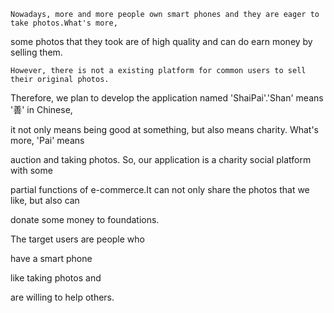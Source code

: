    
    Nowadays, more and more people own smart phones and they are eager to take photos.What's more, 
    
some photos that they took are of high quality and can do earn money by selling them. 


    However, there is not a existing platform for common users to sell their original photos.
    
Therefore, we plan to develop the application named 'ShaiPai'.'Shan' means '善' in Chinese, 

it not only means being good at something, but also means charity. What's more, 'Pai' means 

auction and taking photos. So, our application is a charity social platform with some 

partial functions of e-commerce.It can not only share the photos that we like, but also can 

donate some money to foundations.

  
  The target users are people who 
    
  have a smart phone
  
  like taking photos and
  
  are willing to help others.
